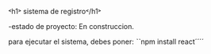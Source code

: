 ˂h1˃ sistema de registro˂/h1˃

-estado de proyecto: En construccion.

para ejecutar el sistema, debes poner:
ˋˋnpm install react´´´´
